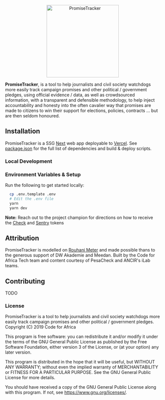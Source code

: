 <p align="center">
  <img width="235" src="https://user-images.githubusercontent.com/1779590/121872276-c0550b80-cd0d-11eb-970a-3128cecf1bc1.png" alt="PromiseTracker" />
</p>

**PromiseTracker**, is a tool to help journalists and civil society watchdogs more easily track campaign promises and other political / government pledges, using official evidence / data, as well as crowdsourced information, with a transparent and defensible methodology, to help inject accountability and honesty into the often cavalier way that promises are made to citizens to win their support for elections, policies, contracts ... but are then seldom honoured.

## Installation

PromiseTracker is a SSG [Next](https://nextjs.org/) web app deployable to [Vercel](https://vercel.com). See [package.json](./package.json) for the full list of dependencies and build & deploy scripts.

### Local Development

### Environment Variables & Setup

Run the following to get started locally:

```sh
  cp .env.template .env
  # Edit the .env file
  yarn
  yarn dev
```

**Note:** Reach out to the project champion for directions on how to receive the [Check](https://checkmedia.org) and [Sentry](https://sentry.io) tokens

## Attribution

PromiseTracker is modelled on [Rouhani Meter](https://rouhanimeter.com) and made possible thans to the generous support of DW Akademie and Meedan. Built by the Code for Africa Tech team and content courtesy of PesaCheck and ANCIR's iLab teams.

## Contributing

TODO

### License

PromiseTracker is a tool to help journalists and civil society watchdogs more easily track campaign promises and other political / government pledges.  
Copyright (C) 2019 Code for Africa

This program is free software: you can redistribute it and/or modify
it under the terms of the GNU General Public License as published by
the Free Software Foundation, either version 3 of the License, or
(at your option) any later version.

This program is distributed in the hope that it will be useful,
but WITHOUT ANY WARRANTY; without even the implied warranty of
MERCHANTABILITY or FITNESS FOR A PARTICULAR PURPOSE. See the
GNU General Public License for more details.

You should have received a copy of the GNU General Public License
along with this program. If not, see <https://www.gnu.org/licenses/>.
